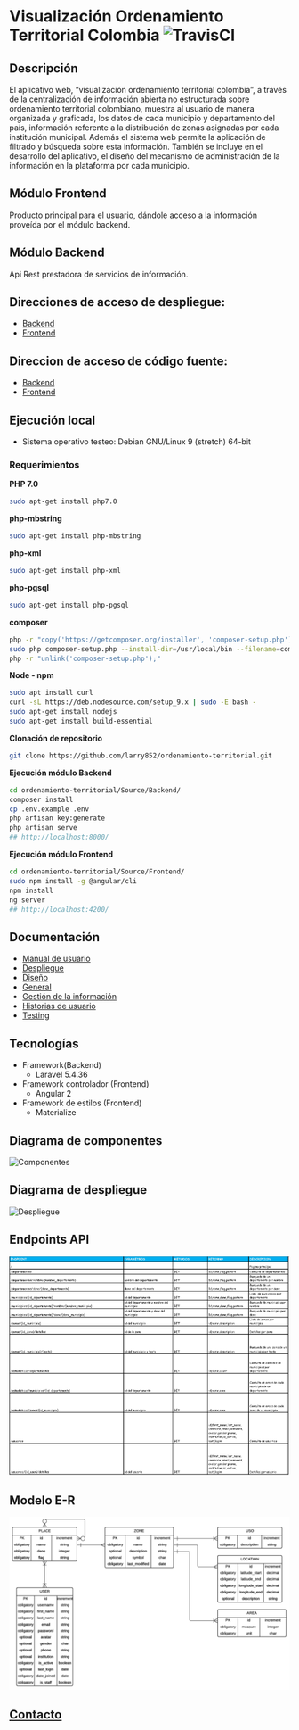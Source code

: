 # Visualización Ordenamiento Territorial Colombia ![TravisCI](https://travis-ci.org/larry852/ordenamiento-territorial.svg?branch=master)

## Descripción
El aplicativo web, “visualización ordenamiento territorial colombia”, a través de la centralización de información abierta no estructurada sobre ordenamiento territorial colombiano, muestra al usuario de manera organizada y graficada, los datos de cada municipio y departamento del país, información referente a la distribución de zonas asignadas por cada institución municipal. Además el sistema web permite la aplicación de filtrado y búsqueda sobre esta información. También se incluye en el desarrollo del aplicativo, el diseño del mecanismo de administración de la información en la plataforma por cada municipio.

## Módulo Frontend
Producto principal para el usuario, dándole acceso a la información proveída por el módulo backend. 

## Módulo Backend
Api Rest prestadora de servicios de información.

## Direcciones de acceso de despliegue:
- [Backend](https://ordenamiento-backend.herokuapp.com)
- [Frontend](https://ordenamiento-frontend.herokuapp.com)

## Direccion de acceso de código fuente:
- [Backend](Source/Backend)
- [Frontend](Source/Frontend)


## Ejecución local

- Sistema operativo testeo: Debian GNU/Linux 9 (stretch) 64-bit

### Requerimientos

**PHP 7.0**
```sh
sudo apt-get install php7.0
```

**php-mbstring**
```sh
sudo apt-get install php-mbstring
```

**php-xml**
```sh
sudo apt-get install php-xml
```

**php-pgsql**
```sh
sudo apt-get install php-pgsql
```

**composer**
```sh
php -r "copy('https://getcomposer.org/installer', 'composer-setup.php');"
sudo php composer-setup.php --install-dir=/usr/local/bin --filename=composer
php -r "unlink('composer-setup.php');"
```

**Node - npm**
```sh
sudo apt install curl
curl -sL https://deb.nodesource.com/setup_9.x | sudo -E bash -
sudo apt-get install nodejs
sudo apt-get install build-essential
```

**Clonación de repositorio**
```sh
git clone https://github.com/larry852/ordenamiento-territorial.git
```

**Ejecución módulo Backend**
```sh
cd ordenamiento-territorial/Source/Backend/
composer install
cp .env.example .env
php artisan key:generate
php artisan serve
## http://localhost:8000/
```

**Ejecución módulo Frontend**
```sh
cd ordenamiento-territorial/Source/Frontend/
sudo npm install -g @angular/cli
npm install
ng server
## http://localhost:4200/
```

## Documentación
- [Manual de usuario](Documentacion/Manual%20usuario.pdf)
- [Despliegue](Documentacion/Despliegue)
- [Diseño](Documentacion/Dise%C3%B1o)
- [General](Documentacion/General)
- [Gestión de la información](Documentacion/Gestion%20de%20la%20informacion)
- [Historias de usuario](Documentacion/Historias%20de%20usuario)
- [Testing](Documentacion/Testing)

## Tecnologías
- Framework(Backend)
	- Laravel 5.4.36
- Framework controlador (Frontend)
	- Angular 2
- Framework de estilos (Frontend)
	- Materialize

## Diagrama de componentes
![Componentes](Documentacion/Dise%C3%B1o/Logico/componentes.png?raw=true "Componentes")

## Diagrama de despliegue
![Despliegue](Documentacion/Dise%C3%B1o/Logico/despliegue.png?raw=true "Despliegue")

## Endpoints API
![Endpoints](Source/Backend/Endpoints.PNG?raw=true "Endpoints")

## Modelo E-R
![Modelo E-R](Source/Backend/MER.png?raw=true "Modelo E-R")

## [Contacto](https://ordenamiento-frontend.herokuapp.com/equipo)

